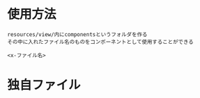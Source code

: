 # 使用方法
    resources/view/内にcomponentsというフォルダを作る
    その中に入れたファイル名のものをコンポーネントとして使用することができる
    
    <x-ファイル名>

# 独自ファイル
    
